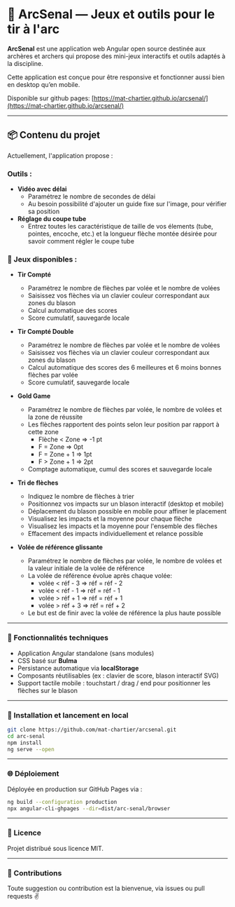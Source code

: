 # 🎯 ArcSenal — Jeux et outils pour le tir à l'arc

**ArcSenal** est une application web Angular open source destinée aux archères et archers qui propose des mini-jeux interactifs et outils adaptés à la discipline.

Cette application est conçue pour être responsive et fonctionner aussi bien en desktop qu’en mobile.

Disponible sur github pages: [https://mat-chartier.github.io/arcsenal/](https://mat-chartier.github.io/arcsenal/)

---

## 📦 Contenu du projet

Actuellement, l'application propose :

### Outils :
 - **Vidéo avec délai**
   - Paramétrez le nombre de secondes de délai
   - Au besoin possibilité d'ajouter un guide fixe sur l'image, pour vérifier sa position
- **Réglage du coupe tube**
  - Entrez toutes les caractéristique de taille de vos élements (tube, pointes, encoche, etc.) et la longueur flèche montée désirée pour savoir comment régler le coupe tube

### 🏹 Jeux disponibles :

- **Tir Compté**
  - Paramétrez le nombre de flèches par volée et le nombre de volées
  - Saisissez vos flèches via un clavier couleur correspondant aux zones du blason
  - Calcul automatique des scores
  - Score cumulatif, sauvegarde locale

- **Tir Compté Double**
  - Paramétrez le nombre de flèches par volée et le nombre de volées
  - Saisissez vos flèches via un clavier couleur correspondant aux zones du blason
  - Calcul automatique des scores des 6 meilleures et 6 moins bonnes flèches par volée
  - Score cumulatif, sauvegarde locale

- **Gold Game**
  - Paramétrez le nombre de flèches par volée, le nombre de volées et la zone de réussite
  - Les flèches rapportent des points selon leur position par rapport à cette zone
    - Flèche < Zone => -1 pt
    - F = Zone => 0pt
    - F = Zone + 1 => 1pt
    - F > Zone + 1 => 2pt
  - Comptage automatique, cumul des scores et sauvegarde locale

- **Tri de flèches**
  - Indiquez le nombre de flèches à trier
  - Positionnez vos impacts sur un blason interactif (desktop et mobile)
  - Déplacement du blason possible en mobile pour affiner le placement
  - Visualisez les impacts et la moyenne pour chaque flèche
  - Visualisez les impacts et la moyenne pour l'ensemble des flèches
  - Effacement des impacts individuellement et relance possible

- **Volée de référence glissante**
  - Paramétrez le nombre de flèches par volée, le nombre de volées et la valeur initiale de la volée de référence
  - La volée de référence évolue après chaque volée:
    - volée < réf - 3 => réf = réf - 2 
    - volée < réf - 1 => réf = réf - 1
    - volée > réf + 1 => réf = réf + 1 
    - volée > réf + 3 => réf = réf + 2
  - Le but est de finir avec la volée de référence la plus haute possible 

---

### 📱 Fonctionnalités techniques

- Application Angular standalone (sans modules)
- CSS basé sur **Bulma**
- Persistance automatique via **localStorage**
- Composants réutilisables (ex : clavier de score, blason interactif SVG)
- Support tactile mobile : touchstart / drag / end pour positionner les flèches sur le blason

---

### 🚀 Installation et lancement en local

```bash
git clone https://github.com/mat-chartier/arcsenal.git
cd arc-senal
npm install
ng serve --open
```

---

### 🌐 Déploiement

Déployée en production sur GitHub Pages via :
```bash
ng build --configuration production
npx angular-cli-ghpages --dir=dist/arc-senal/browser
```

---

### 📃 Licence
Projet distribué sous licence MIT.

---

### 📣 Contributions
Toute suggestion ou contribution est la bienvenue, via issues ou pull requests ✌️

